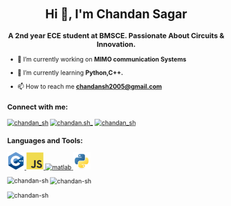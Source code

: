 <h1 align="center">Hi 👋, I'm Chandan Sagar</h1>
<h3 align="center">A 2nd year ECE student at BMSCE. Passionate About Circuits & Innovation.</h3>

- 🔭 I’m currently working on **MIMO communication Systems**

- 🌱 I’m currently learning **Python,C++.**

- 📫 How to reach me **chandansh2005@gmail.com**

<h3 align="left">Connect with me:</h3>
<p align="left">
<a href="https://linkedin.com/in/chandan_sh" target="blank"><img align="center" src="https://raw.githubusercontent.com/rahuldkjain/github-profile-readme-generator/master/src/images/icons/Social/linked-in-alt.svg" alt="chandan_sh" height="30" width="40" /></a>
<a href="https://instagram.com/chandan.sh_" target="blank"><img align="center" src="https://raw.githubusercontent.com/rahuldkjain/github-profile-readme-generator/master/src/images/icons/Social/instagram.svg" alt="chandan.sh_" height="30" width="40" /></a>
<a href="https://www.leetcode.com/chandan_sh" target="blank"><img align="center" src="https://raw.githubusercontent.com/rahuldkjain/github-profile-readme-generator/master/src/images/icons/Social/leet-code.svg" alt="chandan_sh" height="30" width="40" /></a>
</p>

<h3 align="left">Languages and Tools:</h3>
<p align="left"> <a href="https://www.w3schools.com/cpp/" target="_blank" rel="noreferrer"> <img src="https://raw.githubusercontent.com/devicons/devicon/master/icons/cplusplus/cplusplus-original.svg" alt="cplusplus" width="40" height="40"/> </a> <a href="https://developer.mozilla.org/en-US/docs/Web/JavaScript" target="_blank" rel="noreferrer"> <img src="https://raw.githubusercontent.com/devicons/devicon/master/icons/javascript/javascript-original.svg" alt="javascript" width="40" height="40"/> </a> <a href="https://www.mathworks.com/" target="_blank" rel="noreferrer"> <img src="https://upload.wikimedia.org/wikipedia/commons/2/21/Matlab_Logo.png" alt="matlab" width="40" height="40"/> </a> <a href="https://www.python.org" target="_blank" rel="noreferrer"> <img src="https://raw.githubusercontent.com/devicons/devicon/master/icons/python/python-original.svg" alt="python" width="40" height="40"/> </a> </p>

<p><img align="left" src="https://github-readme-stats.vercel.app/api/top-langs?username=chandan-sh&show_icons=true&locale=en&layout=compact" alt="chandan-sh" /></p>

<p>&nbsp;<img align="center" src="https://github-readme-stats.vercel.app/api?username=chandan-sh&show_icons=true&locale=en" alt="chandan-sh" /></p>

<p><img align="center" src="https://github-readme-streak-stats.herokuapp.com/?user=chandan-sh&" alt="chandan-sh" /></p>
